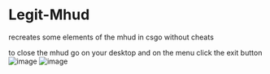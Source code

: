 # Legit-Mhud
recreates some elements of the mhud in csgo without cheats

to close the mhud go on your desktop and on the menu click the exit button
![image](https://github.com/user-attachments/assets/800dfec3-9ae3-4d74-9d19-2748007076ed)
![image](https://github.com/user-attachments/assets/904c4ffd-313a-4f55-a974-183697f7afef)



